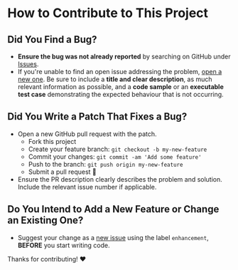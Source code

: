 # How to Contribute to This Project

## Did You Find a Bug?

- **Ensure the bug was not already reported** by searching on GitHub under [Issues][issues].
- If you're unable to find an open issue addressing the problem, [open a new one][new-issue]. Be sure to include a **title and clear description**, as much relevant information as possible, and a **code sample** or an **executable test case** demonstrating the expected behaviour that is not occurring.

## Did You Write a Patch That Fixes a Bug?

- Open a new GitHub pull request with the patch.
  - Fork this project
  - Create your feature branch: `git checkout -b my-new-feature`
  - Commit your changes: `git commit -am 'Add some feature'`
  - Push to the branch: `git push origin my-new-feature`
  - Submit a pull request :tada:
- Ensure the PR description clearly describes the problem and solution. Include the relevant issue number if applicable.

## Do You Intend to Add a New Feature or Change an Existing One?

- Suggest your change as a [new issue][new-issue] using the label `enhancement`, **BEFORE** you start writing code.

Thanks for contributing! :heart:

[//]: # (Simply change the URL's below to your own project information)

[issues]: https://github.com/justinhartman/Apache-Error-Pages/issues
[new-issue]: https://github.com/justinhartman/Apache-Error-Pages/issues/new
